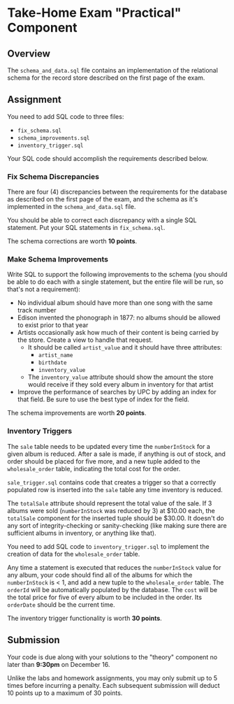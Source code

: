 # Take-Home Exam "Practical" Component

## Overview

The `schema_and_data.sql` file contains an implementation of the relational schema for the record store described on the first page of the exam.

## Assignment

You need to add SQL code to three files:
- `fix_schema.sql`
- `schema_improvements.sql`
- `inventory_trigger.sql`

Your SQL code should accomplish the requirements described below.

### Fix Schema Discrepancies

There are four (4) discrepancies between the requirements for the database as described on the first page of the exam, and the schema as it's implemented in the `schema_and_data.sql` file.

You should be able to correct each discrepancy with a single SQL statement. Put your SQL statements in `fix_schema.sql`.

The schema corrections are worth **10 points**.

### Make Schema Improvements

Write SQL to support the following improvements to the schema (you should be able to do each with a single statement, but the entire file will be run, so that's not a requirement):

- No individual album should have more than one song with the same track number
- Edison invented the phonograph in 1877: no albums should be allowed to exist prior to that year
- Artists occasionally ask how much of their content is being carried by the store. Create a view to handle that request.
    - It should be called `artist_value` and it should have three attributes:
        - `artist_name`
        - `birthdate`
        - `inventory_value`
    - The `inventory_value` attribute should show the amount the store would receive if they sold every album in inventory for that artist
- Improve the performance of searches by UPC by adding an index for that field. Be sure to use the best type of index for the field.

The schema improvements are worth **20 points**.

### Inventory Triggers

The `sale` table needs to be updated every time the `numberInStock` for a given album is reduced. After a sale is made, if anything is out of stock, and order should be placed for five more, and a new tuple added to the `wholesale_order` table, indicating the total cost for the order.

`sale_trigger.sql` contains code that creates a trigger so that a correctly populated row is inserted into the `sale` table any time inventory is reduced. 

The `totalSale` attribute should represent the total value of the sale. If 3 albums were sold (`numberInStock` was reduced by 3) at $10.00 each, the `totalSale` component for the inserted tuple should be $30.00. It doesn't do any sort of integrity-checking or sanity-checking (like making sure there are sufficient albums in inventory, or anything like that).

You need to add SQL code to `inventory_trigger.sql` to implement the creation of data for the `wholesale_order` table.

Any time a statement is executed that reduces the `numberInStock` value for any album, your code should find all of the albums for which the `numberInStock` is < 1, and add a new tuple to the `wholesale_order` table. The `orderId` will be automatically populated by the database. The `cost` will be the total price for five of every album to be included in the order. Its `orderDate` should be the current time.

The inventory trigger functionality is worth **30 points**.

## Submission

Your code is due along with your solutions to the "theory" component no later than **9:30pm** on December 16.

Unlike the labs and homework assignments, you may only submit up to 5 times before incurring a penalty. Each subsequent submission will deduct 10 points up to a maximum of 30 points.